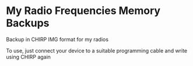 # My Radio Frequencies Memory Backups



Backup in CHIRP IMG format for my radios

To use, just connect your device to a suitable programming cable and write using CHIRP again
